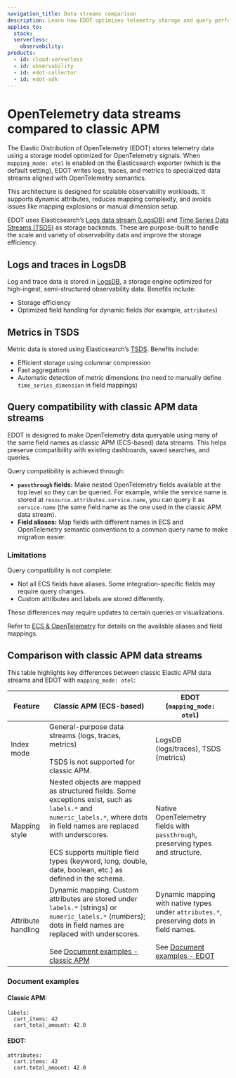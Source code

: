 ```yaml
---
navigation_title: Data streams comparison
description: Learn how EDOT optimizes telemetry storage and query performance in Elastic Observability compared to classic APM.  
applies_to:
  stack:
  serverless:
    observability:
products:
  - id: cloud-serverless
  - id: observability
  - id: edot-collector
  - id: edot-sdk
---
```


# OpenTelemetry data streams compared to classic APM

The Elastic Distribution of OpenTelemetry (EDOT) stores telemetry data using a storage model optimized for OpenTelemetry signals. When `mapping_mode: otel` is enabled on the Elasticsearch exporter (which is the default setting), EDOT writes logs, traces, and metrics to specialized data streams aligned with OpenTelemetry semantics.

This architecture is designed for scalable observability workloads. It supports dynamic attributes, reduces mapping complexity, and avoids issues like mapping explosions or manual dimension setup.

EDOT uses Elasticsearch’s [Logs data stream (LogsDB)](docs-content://manage-data/data-store/data-streams/logs-data-stream.md) and [Time Series Data Streams (TSDS)](docs-content://manage-data/data-store/data-streams/time-series-data-stream-tsds.md) as storage backends. These are purpose-built to handle the scale and variety of observability data and improve the storage efficiency.

## Logs and traces in LogsDB

Log and trace data is stored in [LogsDB](docs-content://manage-data/data-store/data-streams/logs-data-stream.md), a storage engine optimized for high-ingest, semi-structured observability data. Benefits include:

* Storage efficiency 
* Optimized field handling for dynamic fields (for example, `attributes`)

## Metrics in TSDS

Metric data is stored using Elasticsearch’s [TSDS](docs-content://manage-data/data-store/data-streams/time-series-data-stream-tsds.md). Benefits include:

* Efficient storage using columnar compression  
* Fast aggregations 
* Automatic detection of metric dimensions (no need to manually define `time_series_dimension` in field mappings)

## Query compatibility with classic APM data streams

EDOT is designed to make OpenTelemetry data queryable using many of the same field names as classic APM (ECS-based) data streams. This helps preserve compatibility with existing dashboards, saved searches, and queries.

Query compatibility is achieved through:

* **`passthrough` fields:** Make nested OpenTelemetry fields available at the top level so they can be queried. For example, while the service name is stored at `resource.attributes.service.name`, you can query it as `service.name` (the same field name as the one used in the classic APM data stream).
* **Field aliases:** Map fields with different names in ECS and OpenTelemetry semantic conventions to a common query name to make migration easier.

### Limitations

Query compatibility is not complete:

* Not all ECS fields have aliases. Some integration-specific fields may require query changes.
* Custom attributes and labels are stored differently.

These differences may require updates to certain queries or visualizations.

Refer to [ECS & OpenTelemetry](ecs://reference/ecs-opentelemetry.md) for details on the available aliases and field mappings.

## Comparison with classic APM data streams

This table highlights key differences between classic Elastic APM data streams and EDOT with `mapping_mode: otel`:

| Feature                   | Classic APM (ECS-based)                                                                                                          | EDOT (`mapping_mode: otel`)                                                                                                          |
|---|---|---|
| Index mode | General-purpose data streams (logs, traces, metrics) <br><br> TSDS is not supported for classic APM. | LogsDB (logs/traces), TSDS (metrics) |
| Mapping style | Nested objects are mapped as structured fields. Some exceptions exist, such as `labels.*` and `numeric_labels.*`, where dots in field names are replaced with underscores. <br><br> ECS supports multiple field types (keyword, long, double, date, boolean, etc.) as defined in the schema. | Native OpenTelemetry fields with `passthrough`, preserving types and structure. |
| Attribute handling | Dynamic mapping. Custom attributes are stored under `labels.*` (strings) or `numeric_labels.*` (numbers); dots in field names are replaced with underscores. <br><br> See [Document examples - classic APM](#classic-apm) | Dynamic mapping with native types under `attributes.*`, preserving dots in field names. <br><br> See [Document examples - EDOT](#edot) |


### Document examples

#### Classic APM:

```
labels:
  cart_items: 42
  cart_total_amount: 42.0
```

#### EDOT:

```
attributes:
  cart.items: 42
  cart.total_amount: 42.0
```
